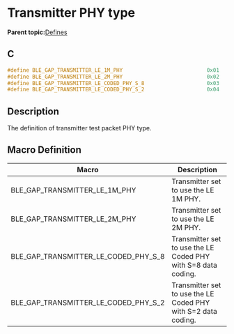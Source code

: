 # Transmitter PHY type

**Parent topic:**[Defines](GUID-FB430BFE-A9A9-473D-A588-1240BBD25ADD.md)

## C

```c
#define BLE_GAP_TRANSMITTER_LE_1M_PHY                           0x01
#define BLE_GAP_TRANSMITTER_LE_2M_PHY                           0x02
#define BLE_GAP_TRANSMITTER_LE_CODED_PHY_S_8                    0x03
#define BLE_GAP_TRANSMITTER_LE_CODED_PHY_S_2                    0x04
```

## Description

The definition of transmitter test packet PHY type.

## Macro Definition

|Macro|Description|
|-----|-----------|
|BLE\_GAP\_TRANSMITTER\_LE\_1M\_PHY|Transmitter set to use the LE 1M PHY.|
|BLE\_GAP\_TRANSMITTER\_LE\_2M\_PHY|Transmitter set to use the LE 2M PHY.|
|BLE\_GAP\_TRANSMITTER\_LE\_CODED\_PHY\_S\_8|Transmitter set to use the LE Coded PHY with S=8 data coding.|
|BLE\_GAP\_TRANSMITTER\_LE\_CODED\_PHY\_S\_2|Transmitter set to use the LE Coded PHY with S=2 data coding.|

